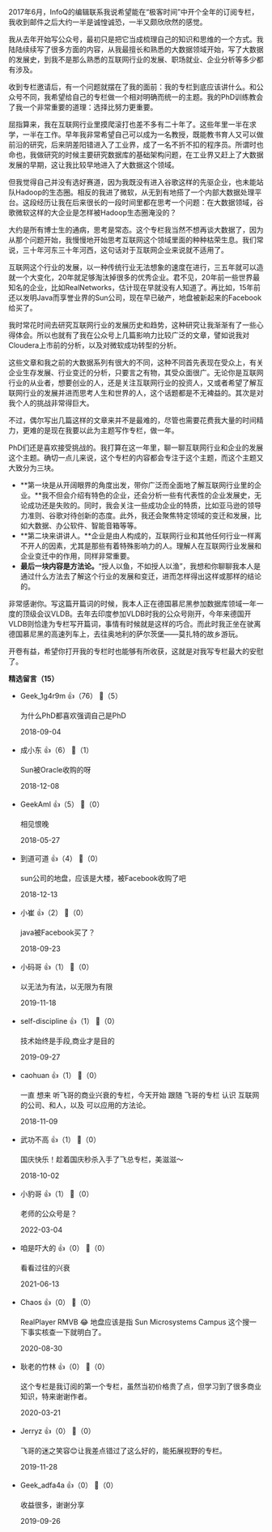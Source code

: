 2017年6月，InfoQ的编辑联系我说希望能在“极客时间”中开个全年的订阅专栏，我收到邮件之后大约一半是诚惶诚恐，一半又颇欣欣然的感觉。

我从去年开始写公众号，最初只是把它当成梳理自己的知识和思维的一个方式。我陆陆续续写了很多方面的内容，从我最擅长和熟悉的大数据领域开始，写了大数据的发展史，到我不是那么熟悉的互联网行业的发展、职场就业、企业分析等多少都有涉及。

收到专栏邀请后，有一个问题就摆在了我的面前：我的专栏到底应该讲什么。和公众号不同，我希望给自己的专栏做一个相对明确而统一的主题。我的PhD训练教会了我一个非常重要的道理：选择比努力更重要。

屈指算来，我在互联网行业里摸爬滚打也差不多有二十年了。这些年里一半在求学，一半在工作。早年我非常希望自己可以成为一名教授，既能教书育人又可以做前沿的研究，后来阴差阳错进入了工业界，成了一名不折不扣的程序员。所谓时也命也，我做研究的时候主要研究数据库的基础架构问题，在工业界又赶上了大数据发展的早期，这让我比较早地进入了大数据这个领域。

但我觉得自己并没有选好赛道，因为我既没有进入谷歌这样的先驱企业，也未能站队Hadoop的生态圈。相反的我进了微软，从无到有地搭了一个内部大数据处理平台。这段经历让我在后来很长的一段时间里都在思考一个问题：在大数据领域，谷歌微软这样的大企业是怎样被Hadoop生态圈淹没的？

大约是所有博士生的通病，思考是常态。这个专栏我当然不想再谈大数据了，因为从那个问题开始，我慢慢地开始思考互联网这个领域里面的种种枯荣生息。我们常说，三十年河东三十年河西，这句话对于互联网企业来说就不适用了。

互联网这个行业的发展，以一种传统行业无法想象的速度在进行，三五年就可以造就一个大变化，20年就足够淘汰掉很多的优秀企业。君不见，20年前一些世界最知名的企业，比如RealNetworks，估计现在早就没有人知道了。再比如，15年前还以发明Java而享誉业界的Sun公司，现在早已破产，地盘被新起来的Facebook给买了。

我时常花时间去研究互联网行业的发展历史和趋势，这种研究让我渐渐有了一些心得体会。所以也就有了我在公众号上几篇影响力比较广泛的文章，譬如说我对Cloudera上市前的分析，以及对微软成功转型的分析。

这些文章和我之前的大数据系列有很大的不同，这种不同首先表现在受众上，有关企业生存发展、行业变迁的分析，只要言之有物，其受众面很广。无论你是互联网行业的从业者，想要创业的人，还是关注互联网行业的投资人，又或者希望了解互联网行业的发展并进而思考人生和世界的人，这个话题都是不无裨益的。其次是对我个人的挑战非常得巨大。

不过，偶尔写出几篇这样的文章来并不是最难的，尽管也需要花费我大量的时间精力，更难的是现在我要以此为主题写作专栏，做一年。

PhD们还是喜欢接受挑战的。我打算在这一年里，聊一聊互联网行业和企业的发展这个主题。确切一点儿来说，这个专栏的内容都会专注于这个主题，而这个主题又大致分为三块。

- **第一块是从开阔眼界的角度出发，带你广泛而全面地了解互联网行业里的企业。**我不但会介绍有特色的企业，还会分析一些有代表性的企业发展史，无论成功还是失败的。同时，我会关注一些成功企业的特质，比如亚马逊的领导力准则、谷歌对待创新的态度。此外，我还会聚焦特定领域的变迁和发展，比如大数据、办公软件、智能音箱等等。
- **第二块来讲讲人。**企业是由人构成的，互联网行业和其他任何行业一样离不开人的因素，尤其是那些有着特殊影响力的人。理解人在互联网行业发展和企业变迁中的作用，同样非常重要。
- **最后一块内容是方法论。**“授人以鱼，不如授人以渔”，我想和你聊聊我本人是通过什么方法去了解这个行业的发展和变迁，进而怎样得出这样或那样的结论的。

非常感谢你。写这篇开篇词的时候，我本人正在德国慕尼黑参加数据库领域一年一度的顶级会议VLDB。去年去印度参加VLDB时我的公众号刚开，今年来德国开VLDB则恰逢为专栏写开篇词，事情有时候就是这样的巧合。而此时我正坐在驶离德国慕尼黑的高速列车上，去往奥地利的萨尔茨堡——莫扎特的故乡游玩。

开卷有益，希望你打开我的专栏时也能够有所收获，这就是对我写专栏最大的安慰了。
<div><strong>精选留言（15）</strong></div><ul>
<li><span>Geek_1g4r9m</span> 👍（76） 💬（5）<p>为什么PhD都喜欢强调自己是PhD</p>2018-09-04</li><br/><li><span>成小东</span> 👍（6） 💬（1）<p>Sun被Oracle收购的呀</p>2018-12-08</li><br/><li><span>GeekAmI</span> 👍（5） 💬（0）<p>相见恨晚</p>2018-05-27</li><br/><li><span>到道可道</span> 👍（4） 💬（0）<p>sun公司的地盘，应该是大楼，被Facebook收购了吧</p>2018-12-13</li><br/><li><span>小崔</span> 👍（2） 💬（0）<p>java被Facebook买了？</p>2018-09-23</li><br/><li><span>小码哥</span> 👍（1） 💬（0）<p>以无法为有法，以无限为有限</p>2019-11-18</li><br/><li><span>self-discipline</span> 👍（1） 💬（0）<p>技术始终是手段,商业才是目的</p>2019-09-27</li><br/><li><span>caohuan</span> 👍（1） 💬（0）<p>一直 想来 听飞哥的商业兴衰的专栏，今天开始 跟随 飞哥的专栏 认识 互联网的公司、和人，以及 可以应用的方法论。</p>2018-11-09</li><br/><li><span>武功不高</span> 👍（1） 💬（0）<p>国庆快乐！趁着国庆秒杀入手了飞总专栏，美滋滋～</p>2018-10-02</li><br/><li><span>小豹哥</span> 👍（1） 💬（0）<p>老师的公众号是？
</p>2022-03-04</li><br/><li><span>咱是吓大的</span> 👍（0） 💬（0）<p>看看过往的兴衰</p>2021-06-13</li><br/><li><span>Chaos</span> 👍（0） 💬（0）<p>RealPlayer RMVB 😂
地盘应该是指 Sun Microsystems Campus 这个搜一下事实核查一下就明白了。</p>2020-08-30</li><br/><li><span>耿老的竹林</span> 👍（0） 💬（0）<p>这个专栏是我订阅的第一个专栏，虽然当初价格贵了点，但学习到了很多商业知识，特来谢谢作者。</p>2020-03-21</li><br/><li><span>Jerryz</span> 👍（0） 💬（0）<p>飞哥的迷之笑容😊让我差点错过了这么好的，能拓展视野的专栏。</p>2019-11-28</li><br/><li><span>Geek_adfa4a</span> 👍（0） 💬（0）<p>收益很多，谢谢分享</p>2019-09-26</li><br/>
</ul>